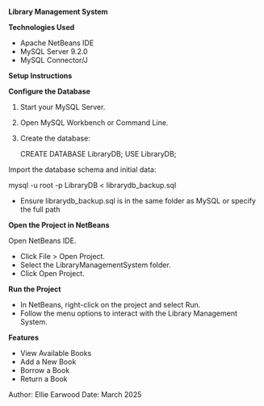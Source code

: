**Library Management System**

**Technologies Used**  

- Apache NetBeans IDE
- MySQL Server 9.2.0 
- MySQL Connector/J 

**Setup Instructions**

**Configure the Database**

1. Start your MySQL Server.  
2. Open MySQL Workbench or Command Line.  
3. Create the database:  

   CREATE DATABASE LibraryDB;
   USE LibraryDB;

Import the database schema and initial data:

mysql -u root -p LibraryDB < librarydb_backup.sql
- Ensure librarydb_backup.sql is in the same folder as MySQL or specify the full path

**Open the Project in NetBeans**

Open NetBeans IDE.
- Click File > Open Project.
- Select the LibraryManagementSystem folder.
- Click Open Project.

**Run the Project**

-  In NetBeans, right-click on the project and select Run.
- Follow the menu options to interact with the Library Management System.

**Features**

- View Available Books 
- Add a New Book 
-  Borrow a Book 
- Return a Book 

Author: Ellie Earwood
Date: March 2025

